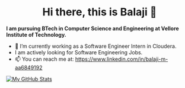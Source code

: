  <h1 align = "center">
  Hi there, this is Balaji 👋 
</h1>

<b> I am pursuing BTech in Computer Science and Engineering at Vellore Institute of Technology. </b>



- 🔭 I’m currently working as a Software Engineer Intern in Cloudera.
- I am actively looking for Software Engineering Jobs. 
- 📫 You can reach me at: https://www.linkedin.com/in/balaji-m-aa6849192 



[![My GitHub Stats](https://github-readme-stats.vercel.app/api/?username=balaji-m13&count_private=true&theme=tokyonight&showicons=true)]()

